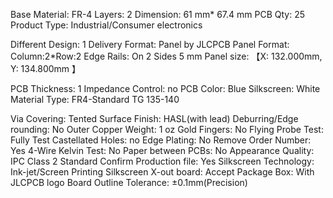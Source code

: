 Base Material: FR-4
Layers: 2
Dimension: 61 mm* 67.4 mm
PCB Qty: 25
Product Type: Industrial/Consumer electronics

Different Design: 1
Delivery Format: Panel by JLCPCB
Panel Format: Column:2*Row:2
Edge Rails: On 2 Sides 5 mm
Panel size: 【X: 132.000mm, Y: 134.800mm 】

PCB Thickness: 1
Impedance Control: no
PCB Color: Blue
Silkscreen: White
Material Type: FR4-Standard TG 135-140

Via Covering: Tented
Surface Finish: HASL(with lead)
Deburring/Edge rounding: No
Outer Copper Weight: 1 oz
Gold Fingers: No
Flying Probe Test: Fully Test
Castellated Holes: no
Edge Plating: No
Remove Order Number: Yes
4-Wire Kelvin Test: No
Paper between PCBs: No
Appearance Quality: IPC Class 2 Standard
Confirm Production file: Yes
Silkscreen Technology: Ink-jet/Screen Printing Silkscreen
X-out board: Accept
Package Box: With JLCPCB logo
Board Outline Tolerance: ±0.1mm(Precision)